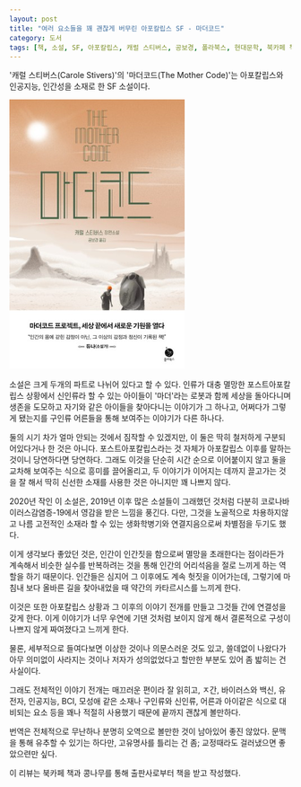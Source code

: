 ```yaml
---
layout: post
title: "여러 요소들을 꽤 괜찮게 버무린 아포칼립스 SF - 마더코드"
category: 도서
tags: [책, 소설, SF, 아포칼립스, 캐럴 스티버스, 공보경, 폴라북스, 현대문학, 북카페 책과 콩나무, 서평]
---
```


'캐럴 스티버스(Carole Stivers)'의
'마더코드(The Mother Code)'는
아포칼립스와 인공지능, 인간성을 소재로 한 SF 소설이다.

![표지](/images/the-mother-code-book-h480.jpg)

소설은 크게 두개의 파트로 나뉘어 있다고 할 수 있다.
인류가 대충 멸망한 포스트아포칼립스 상황에서
신인류라 할 수 있는 아이들이 '마더'라는 로봇과 함께 세상을 돌아다니며 생존을 도모하고
자기와 같은 아이들을 찾아다니는 이야기가 그 하나고,
어쩌다가 그렇게 됐는지를 구인류 어른들을 통해 보여주는 이야기가 다른 하나다.

둘의 시기 차가 얼마 안되는 것에서 짐작할 수 있겠지만,
이 둘은 딱히 철저하게 구분되어있다거나 한 것은 아니다.
포스트아포칼립스라는 것 자체가 아포칼립스 이후를 말하는 것이니 당연하다면 당연하다.
그래도 이것을 단순히 시간 순으로 이어붙이지 않고
둘을 교차해 보여주는 식으로 흥미를 끌어올리고,
두 이야기가 이어지는 데까지 끌고가는 것을 잘 해서
딱히 신선한 소재를 사용한 것은 아니지만 꽤 나쁘지 않다.

2020년 작인 이 소설은,
2019년 이후 많은 소설들이 그래했던 것처럼
다분히 코로나바이러스감염증-19에서 영감을 받은 느낌을 풍긴다.
다만, 그것을 노골적으로 차용하지않고
나름 고전적인 소재라 할 수 있는 생화학병기와 연결지음으로써 차별점을 두기도 했다.

이게 생각보다 좋았던 것은,
인간이 인간짓을 함으로써 멸망을 초래한다는 점이라든가
계속해서 비슷한 실수를 반복하려는 것을 통해
인간의 어리석음을 절로 느끼게 하는 역할을 하기 때문이다.
인간들은 심지어 그 이후에도 계속 헛짓을 이어가는데,
그렇기에 마침내 보다 올바른 길을 찾아내었을 때 약간의 카타르시스를 느끼게 한다.

이것은 또한 아포칼립스 상황과 그 이후의 이야기 전개를 만들고 그것들 간에 연결성을 갖게 한다.
이게 이야기가 너무 우연에 기댄 것처럼 보이지 않게 해서
결론적으로 구성이 나쁘지 않게 짜여졌다고 느끼게 한다.

물론, 세부적으로 들여다보면 이상한 것이나 의문스러운 것도 있고,
쓸데없이 나왔다가 아무 의미없이 사라지는 것이나
저자가 성의없었다고 할만한 부분도 있어
좀 밟히는 건 사실이다.

<!--
- 중요한 순간에 말 그대로 급발진하는 '릭'
- 강인공지능이 없는 세계관에서, 과연 프로그래밍 방식으로 만들어진 마더가 스스로 자아를 형성할 수 있나?
- 근미래라는 것이나 연구소 시설 등의 묘사를 생각하면, 마더들의 내구성과 컴퓨팅 파워는 너무 불가능해 보일만큼 높게 설정된 것 아닌가?
- 인류의 멸절위기에 대비해 만들어진 마더에 일이 틀어졌을 때를 위한 안전장치가 없다는, 너무 형편좋은 허술함
- 빌런의 싹같은 짓을 하더니만, 정작 끝까지 아무것도 아니었던, 없어도 그만이었던 '잭'
- 로지를 제외한 마더들의 이름을 단순하게 알파, 베타 따위로 한 것
-->

그래도 전체적인 이야기 전개는 매끄러운 편이라 잘 읽히고,
ㅈ간, 바이러스와 백신, 유전자, 인공지능, BCI, 모성애 같은 소재나
구인류와 신인류, 어른과 아이같은 식으로 대비되는 요소 등을 꽤나 적절히 사용했기 때문에
끝까지 괜찮게 볼만하다.

번역은 전체적으로 무난하나 분명히 오역으로 볼만한 것이 남아있어 좋진 않았다.
문맥을 통해 유추할 수 있기는 하다만, 고유명사를 틀리는 건 좀;
교정때라도 걸러냈으면 좋았으련만 싶다.



<div class="im im-info">
이 리뷰는 북카페 책과 콩나무를 통해 출판사로부터 책을 받고 작성했다.
</div>
